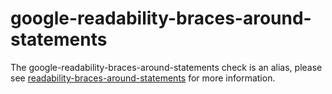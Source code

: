# google-readability-braces-around-statements

The google-readability-braces-around-statements check is an alias,
please see
[readability-braces-around-statements](readability-braces-around-statements.html)
for more information.
